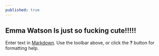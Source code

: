 ```yaml
---
published: true
---
```

## Emma Watson Is just so fucking cute!!!!!

Enter text in [Markdown](http://daringfireball.net/projects/markdown/). Use the toolbar above, or click the **?** button for formatting help.
